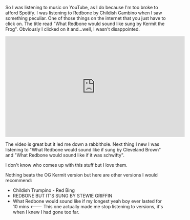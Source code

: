 So I was listening to music on YouTube, as I do because I'm too broke to afford Spotify. I was listening to Redbone by Childish Gambino when I saw something peculiar. One of those things on the internet that you just have to click on. The title read "What Redbone would sound like sung by Kermit the Frog". Obviously I clicked on it and...well, I wasn't disappointed. 

<iframe width="560" height="315" src="https://www.youtube.com/embed/_FhgEeAj9ng" frameborder="0" allowfullscreen></iframe>

The video is great but it led me down a rabbithole. Next thing I new I was listening to "What Redbone would sound like if sung by Cleveland Brown" and  "What Redbone would sound like if it was schwifty".

I don't know who comes up with this stuff but I love them. 

Nothing beats the OG Kermit version but here are other versions I would recommend:
<ul>
<li>Childish Trumpino - Red Bing</li>
<li>REDBONE BUT IT'S SUNG BY STEWIE GRIFFIN</li>
<li>What Redbone would sound like if my longest yeah boy ever lasted for 10 mins <--- This one actually made me stop listening to versions, it's when I knew I had gone too far.</li>
</ul>
